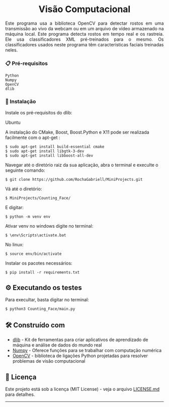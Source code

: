 <h1 align="center">Visão Computacional</h1>

<p align="justify">Este programa usa a biblioteca OpenCV para detectar rostos em uma transmissão ao vivo da webcam ou em um arquivo de vídeo armazenado na máquina local. Este programa detecta rostos em tempo real e os rastreia. Ele usa classificadores XML pré-treinados para o mesmo. Os classificadores usados neste programa têm características faciais treinadas neles.

### 📋 Pré-requisitos

```
Python
Numpy
OpenCV
dlib
```

### 🔧 Instalação

Instale os pré-requisitos do dlib:

Ubuntu 

A instalação do CMake, Boost, Boost.Python e X11 pode ser realizada facilmente com o apt-get :

```
$ sudo apt-get install build-essential cmake
$ sudo apt-get install libgtk-3-dev
$ sudo apt-get install libboost-all-dev
```

Navegar até o diretório raiz da sua aplicação, abra o terminal e execulte o seguinte comando:

```
$ git clone https://github.com/RochaGabriell/MiniProjects.git
```

Vá até o diretório:

```
$ MiniProjects/Counting_Face/
```

E digitar:

```
$ python -m venv env
```

Ativar venv no windows digite no terminal:

```
$ \env\Scripts\activate.bat
```

No linux: 

```
$ source env/bin/activate
```

Instalar os pacotes necessários:

```
$ pip install -r requirements.txt
```

## ⚙️ Executando os testes

Para execultar, basta digitar no terminal:

```
$ python3 Counting_Face/main.py
```

## 🛠️ Construído com

* [dlib](http://dlib.net/) - Kit de ferramentas para criar aplicativos de aprendizado de máquina e análise de dados do mundo real
* [Numpy](https://numpy.org/) - Oferece funções para se trabalhar com computação numérica
* [OpenCV](https://opencv.org/) - biblioteca de ligações Python projetadas para resolver problemas de visão computacional

## 📄 Licença

Este projeto está sob a licença (MIT License) - veja o arquivo [LICENSE.md](https://github.com/usuario/projeto/licenca) para detalhes.

---